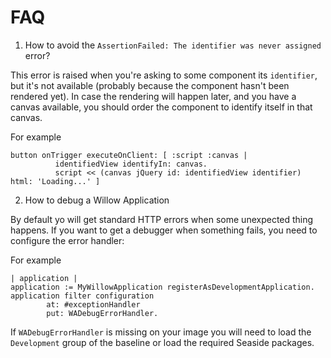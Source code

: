FAQ
===

1. How to avoid the `AssertionFailed: The identifier was never assigned` error?

  This error is raised when you're asking to some component its `identifier`, but it's not available (probably because the component hasn't been rendered yet). In case the rendering will happen later, and you have a canvas available, you should order the component to identify itself in that canvas.

  For example
  ```smalltalk
  button onTrigger executeOnClient: [ :script :canvas |
            identifiedView identifyIn: canvas.
            script << (canvas jQuery id: identifiedView identifier) html: 'Loading...' ]
  ```

2. How to debug a Willow Application

  By default yo will get standard HTTP errors when some unexpected thing happens. If you want to get a debugger when something fails, you need to configure the error handler:

  For example
  ```smalltalk
  | application |
  application := MyWillowApplication registerAsDevelopmentApplication.
  application filter configuration
		  at: #exceptionHandler
		  put: WADebugErrorHandler.
  ```
  If `WADebugErrorHandler` is missing on your image you will need to load the `Development` group of the baseline or load the required Seaside packages.
